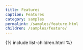 ```yaml
---
title: Features
caption: Features 
category: samples
permalink: /samples/feature.html
children: /samples/feature/
---
```


{% include list-children.html %}

